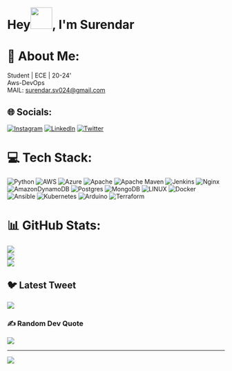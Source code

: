 # Hey<img src="https://github.com/TheDudeThatCode/TheDudeThatCode/blob/master/Assets/Hi.gif" height="50px" width="50px">, I'm Surendar 
# 💫 About Me:
Student | ECE | 20-24'<br>Aws-DevOps <br>MAIL: surendar.sv024@gmail.com


## 🌐 Socials:
[![Instagram](https://img.shields.io/badge/Instagram-%23E4405F.svg?logo=Instagram&logoColor=white)](https://instagram.com/surendar.exe) [![LinkedIn](https://img.shields.io/badge/LinkedIn-%230077B5.svg?logo=linkedin&logoColor=white)](https://www.linkedin.com/in/surendar-sv-a940821bb/) [![Twitter](https://img.shields.io/badge/Twitter-%231DA1F2.svg?logo=Twitter&logoColor=white)](https://twitter.com/surendar_exe) 

# 💻 Tech Stack:
![Python](https://img.shields.io/badge/python-3670A0?style=flat&logo=python&logoColor=ffdd54) ![AWS](https://img.shields.io/badge/AWS-%23FF9900.svg?style=flat&logo=amazon-aws&logoColor=white) ![Azure](https://img.shields.io/badge/azure-%230072C6.svg?style=flat&logo=azure-devops&logoColor=white) ![Apache](https://img.shields.io/badge/apache-%23D42029.svg?style=flat&logo=apache&logoColor=white) ![Apache Maven](https://img.shields.io/badge/Apache%20Maven-C71A36?style=flat&logo=Apache%20Maven&logoColor=white) ![Jenkins](https://img.shields.io/badge/jenkins-%232C5263.svg?style=flat&logo=jenkins&logoColor=white) ![Nginx](https://img.shields.io/badge/nginx-%23009639.svg?style=flat&logo=nginx&logoColor=white) ![AmazonDynamoDB](https://img.shields.io/badge/Amazon%20DynamoDB-4053D6?style=flat&logo=Amazon%20DynamoDB&logoColor=white) ![Postgres](https://img.shields.io/badge/postgres-%23316192.svg?style=flat&logo=postgresql&logoColor=white) ![MongoDB](https://img.shields.io/badge/MongoDB-%234ea94b.svg?style=flat&logo=mongodb&logoColor=white) ![LINUX](https://img.shields.io/badge/Linux-FCC624?style=flat&logo=linux&logoColor=black) ![Docker](https://img.shields.io/badge/docker-%230db7ed.svg?style=flat&logo=docker&logoColor=white) ![Ansible](https://img.shields.io/badge/ansible-%231A1918.svg?style=flat&logo=ansible&logoColor=white) ![Kubernetes](https://img.shields.io/badge/kubernetes-%23326ce5.svg?style=flat&logo=kubernetes&logoColor=white) ![Arduino](https://img.shields.io/badge/-Arduino-00979D?style=flat&logo=Arduino&logoColor=white) ![Terraform](https://img.shields.io/badge/terraform-%235835CC.svg?style=flat&logo=terraform&logoColor=white)
# 📊 GitHub Stats:
![](https://github-readme-stats.vercel.app/api?username=SurendarSv&theme=dark&hide_border=false&include_all_commits=false&count_private=false)<br/>
![](https://github-readme-streak-stats.herokuapp.com/?user=SurendarSv&theme=dark&hide_border=false)<br/>
![](https://github-readme-stats.vercel.app/api/top-langs/?username=SurendarSv&theme=dark&hide_border=false&include_all_commits=false&count_private=false&layout=compact)

## 🐦 Latest Tweet
[![](https://gtce.itsvg.in/api?username=surendar_exe)](https://github.com/VishwaGauravIn/github-twitter-card-embed)

### ✍️ Random Dev Quote
![](https://quotes-github-readme.vercel.app/api?type=horizontal&theme=dark)

---
[![](https://visitcount.itsvg.in/api?id=SurendarSv&icon=5&color=9)](https://visitcount.itsvg.in)

<!-- Proudly created with GPRM ( https://gprm.itsvg.in ) -->
